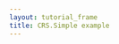 ```yaml
---
layout: tutorial_frame
title: CRS.Simple example
---
```

<script>

	var map = L.map('map', {
		crs: L.CRS.Simple,
		minZoom: -3
	});

	var yx = L.latLng;

	function xy(x, y) {
		if (L.Util.isArray(x)) { // When doing xy([x, y]);
			return yx(x[1], x[0]);
		}
		return yx(y, x); // When doing xy(x, y);
	}

	var bounds = [xy(-25, -26.5), xy(1023, 1021.5)];
	var image = L.imageOverlay('uqm_map_full.png', bounds).addTo(map);

	var sol      = xy(175.2, 145.0);
	var mizar    = xy(41.6, 130.1);
	var kruegerZ = xy(13.4, 56.5);
	var deneb    = xy(218.7, 8.3);

	var mSol = L.marker(sol).addTo(map).bindPopup('Sol');
	var mMizar = L.marker(mizar).addTo(map).bindPopup('Mizar');
	var mKruegerZ = L.marker(kruegerZ).addTo(map).bindPopup('Krueger-Z');
	var mDeneb = L.marker(deneb).addTo(map).bindPopup('Deneb');

	var travel = L.polyline([sol, deneb]).addTo(map);

	map.setView(xy(120, 70), 1);

</script>
